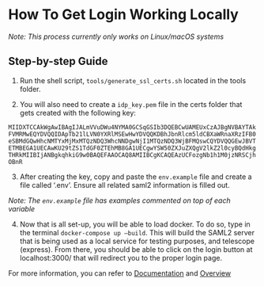 # How To Get Login Working Locally

_Note: This process currently only works on Linux/macOS systems_

## Step-by-step Guide

1. Run the shell script, `tools/generate_ssl_certs.sh` located in the tools folder.

2. You will also need to create a `idp_key.pem` file in the certs folder that gets created with the following key:

`MIIDXTCCAkWgAwIBAgIJALmVVuDWu4NYMA0GCSqGSIb3DQEBCwUAMEUxCzAJBgNVBAYTAkFVMRMwEQYDVQQIDApTb21lLVN0YXRlMSEwHwYDVQQKDBhJbnRlcm5ldCBXaWRnaXRzIFB0eSBMdGQwHhcNMTYxMjMxMTQzNDQ3WhcNNDgwNjI1MTQzNDQ3WjBFMQswCQYDVQQGEwJBVTETMBEGA1UECAwKU29tZS1TdGF0ZTEhMB8GA1UECgwYSW50ZXJuZXQgV2lkZ2l0cyBQdHkgTHRkMIIBIjANBgkqhkiG9w0BAQEFAAOCAQ8AMIIBCgKCAQEAzUCFozgNb1h1M0jzNRSCjhOBnR`

3. After creating the key, copy and paste the `env.example` file and create a file called ‘.env’. Ensure all related saml2 information is filled out.

_Note: The `env.example` file has examples commented on top of each variable_

4. Now that is all set-up, you will be able to load docker. To do so, type in the terminal `docker-compose up –build`. This will build the SAML2 server that is being used as a local service for testing purposes, and telescope (express). From there, you should be able to click on the login button at localhost:3000/ that will redirect you to the proper login page.

For more information, you can refer to [Documentation](/docs/CONTRIBUTING.md) and [Overview](/docs/overview.md)

